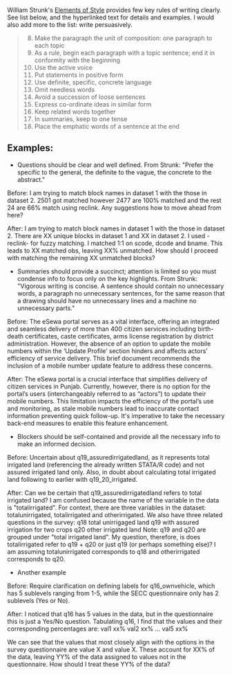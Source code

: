 William Strunk's [Elements of Style](https://www.gutenberg.org/files/37134/37134-h/37134-h.htm) provides few key rules of writing clearly. See list below, and the hyperlinked text for details and examples. I would also add more to the list: write persuasively. 

> 8. Make the paragraph the unit of composition: one paragraph to each topic
> 9. As a rule, begin each paragraph with a topic sentence; end it in conformity with the beginning
> 10. Use the active voice
> 11. Put statements in positive form
> 12. Use definite, specific, concrete language
> 13. Omit needless words
> 14. Avoid a succession of loose sentences
> 15. Express co-ordinate ideas in similar form
> 16. Keep related words together
> 17. In summaries, keep to one tense
> 18. Place the emphatic words of a sentence at the end

## Examples:

* Questions should be clear and well defined. From Strunk: "Prefer the specific to the general, the definite to the vague, the concrete to the abstract."

Before: I am trying to match block names in dataset 1 with the those in dataset 2. 2501 got matched however 2477 are 100% matched and the rest 24 are 66% match using reclink. Any suggestions how to move ahead from here?

After: I am trying to match block names in dataset 1 with the those in dataset 2. There are XX unique blocks in dataset 1 and XX in dataset 2. I used -reclink- for fuzzy matching. I matched 1:1 on scode, dcode and bname. This leads to XX matched obs, leaving XX% unmatched. How should I proceed with matching the remaining XX unmatched blocks?

* Summaries should provide a succinct; attention is limited so you must condense info to focus only on the key highlights. From Strunk: "Vigorous writing is concise. A sentence should contain no unnecessary words, a paragraph no unnecessary sentences, for the same reason that a drawing should have no unnecessary lines and a machine no unnecessary parts."

Before: The eSewa portal serves as a vital interface, offering an integrated and seamless delivery of more than 400 citizen services including birth-death certificates, caste certificates, arms license registration by district administration. However, the absence of an option to update the mobile numbers within the ‘Update Profile’ section hinders and affects actors’ efficiency of service delivery. This brief document recommends the inclusion of a mobile number update feature to address these concerns.

After: The eSewa portal is a crucial interface that simplifies delivery of citizen services in Punjab. Currently, however, there is no option for the portal’s users (interchangeably referred to as “actors”) to update their mobile numbers. This limitation impacts the efficiency of the portal’s use and monitoring, as stale mobile numbers lead to inaccurate contact information preventing quick follow-up. It's imperative to take the necessary back-end measures to enable this feature enhancement.

* Blockers should be self-contained and provide all the necessary info to make an informed decision. 

Before: Uncertain about q19_assuredirrigatedland, as it represents total irrigated land (referencing the already written STATA/R code) and not assured irrigated land only. Also, in doubt about calculating total irrigated land following to earlier with q19_20_irrigated.

After: Can we be certain that q19_assuredirrigatedland refers to total irrigated land? I am confused because the name of the variable in the data is "totalirrigated". For context, there are three variables in the dataset: totalunirrigated, totalirrigated and otherirrigated. We also have three related questions in the survey: 
q18 total unirrigaged land
q19 with assured irrigation for two crops
q20 other irrigated land
Note: q19 and q20 are grouped under "total irrigated land". My question, therefore, is does totalirrigated refer to q19 + q20 or just q19 (or perhaps something else)? I am assuming totalunirrigated corresponds to q18 and otherirrigated corresponds to q20.

* Another example 

Before: Require clarification on defining labels for q16_ownvehicle, which has 5 sublevels ranging from 1-5, while the SECC questionnaire only has 2 sublevels (Yes or No).

After: I noticed that q16 has 5 values in the data, but in the questionnaire this is just a Yes/No question. Tabulating q16, I find that the values and their corresponding percentages are:
val1 xx%
val2 xx%
...
val5 xx%

We can see that the values that most closely align with the options in the survey questionnaire are value X and value X. These account for XX% of the data, leaving YY% of the data assigned to values not in the questionnaire. How should I treat these YY% of the data?

